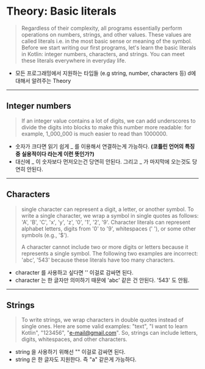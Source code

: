 # Theory: Basic literals

> Regardless of their complexity, all programs essentially perform operations on numbers, strings, and other values. These values are called literals i.e. in the most basic sense or meaning of the symbol. Before we start writing our first programs, let's learn the basic literals in Kotlin: integer numbers, characters, and strings. You can meet these literals everywhere in everyday life.

- 모든 프로그래밍에서 지원하는 타입들 (e.g string, number, characters 등) d에 대해서 알려주는 Theory 

***

## Integer numbers

> If an integer value contains a lot of digits, we can add underscores to divide the digits into blocks to make this number more readable: for example, 1_000_000 is much easier to read than 1000000.

- 숫자가 크다면 읽기 쉽게 _ 를 이용해서 연결하는게 가능하다. __(코틀린 언어의 특징중 실용적이다 라는게 이런 뜻인가?)__
- 대신에 _ 이 숫자보다 먼저오는건 당연히 안된다. 그리고 _ 가 마지막에 오는것도 당연히 안된다. 

***

## Characters

>  single character can represent a digit, a letter, or another symbol. To write a single character, we wrap a symbol in single quotes as follows: 'A', 'B', 'C', 'x', 'y', 'z', '0', '1', '2', '9'. Character literals can represent alphabet letters, digits from '0' to '9', whitespaces (' '), or some other symbols (e.g., '$').
>
> A character cannot include two or more digits or letters because it represents a single symbol. The following two examples are incorrect: 'abc', '543' because these literals have too many characters.

- character 를 사용하고 싶다면 '' 이걸로 감싸면 된다.
- character 는 한 글자만 의미하기 때문에 'abc' 같은 건 안된다. '543' 도 안됨.

***

## Strings

> To write strings, we wrap characters in double quotes instead of single ones. Here are some valid examples: "text", "I want to learn Kotlin", "123456", "e-mail@gmail.com". So, strings can include letters, digits, whitespaces, and other characters.

- string 을 사용하기 위해선 "" 이걸로 감싸면 된다.
- string 은 한 글자도 지원한다. 즉 "a" 같은게 가능하다.


